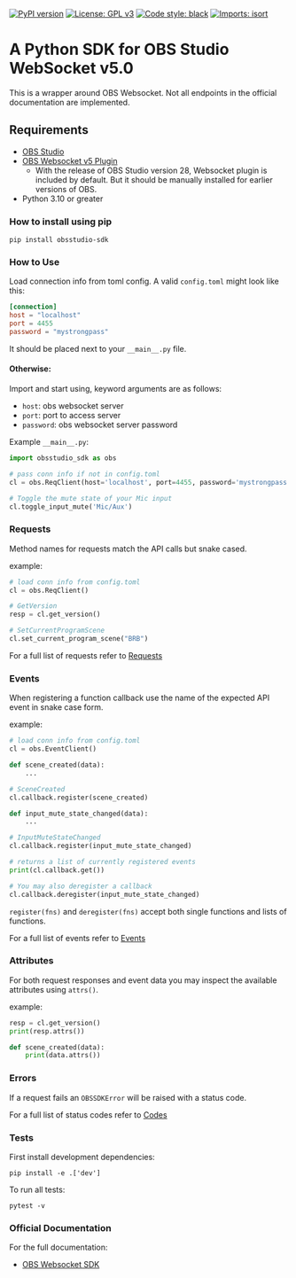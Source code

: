 [![PyPI version](https://badge.fury.io/py/obsstudio-sdk.svg)](https://badge.fury.io/py/obsstudio-sdk)
[![License: GPL v3](https://img.shields.io/badge/License-GPLv3-blue.svg)](https://github.com/aatikturk/obsstudio_sdk/blob/main/LICENSE)
[![Code style: black](https://img.shields.io/badge/code%20style-black-000000.svg)](https://github.com/psf/black)
[![Imports: isort](https://img.shields.io/badge/%20imports-isort-%231674b1?style=flat&labelColor=ef8336)](https://pycqa.github.io/isort/)

# A Python SDK for OBS Studio WebSocket v5.0

This is a wrapper around OBS Websocket.
Not all endpoints in the official documentation are implemented.

## Requirements

-   [OBS Studio](https://obsproject.com/)
-   [OBS Websocket v5 Plugin](https://github.com/obsproject/obs-websocket/releases/tag/5.0.0)
    -   With the release of OBS Studio version 28,  Websocket plugin is included by default. But it should be manually installed for earlier versions of OBS.
-   Python 3.10 or greater

### How to install using pip

```
pip install obsstudio-sdk
```

### How to Use

Load connection info from toml config. A valid `config.toml` might look like this:

```toml
[connection]
host = "localhost"
port = 4455
password = "mystrongpass"
```

It should be placed next to your `__main__.py` file.

#### Otherwise:

Import and start using, keyword arguments are as follows:

-   `host`: obs websocket server
-   `port`: port to access server
-   `password`: obs websocket server password

Example `__main__.py`:

```python
import obsstudio_sdk as obs

# pass conn info if not in config.toml
cl = obs.ReqClient(host='localhost', port=4455, password='mystrongpass')

# Toggle the mute state of your Mic input
cl.toggle_input_mute('Mic/Aux')
```

### Requests

Method names for requests match the API calls but snake cased.

example:

```python
# load conn info from config.toml
cl = obs.ReqClient()

# GetVersion
resp = cl.get_version()

# SetCurrentProgramScene
cl.set_current_program_scene("BRB")
```

For a full list of requests refer to [Requests](https://github.com/obsproject/obs-websocket/blob/master/docs/generated/protocol.md#requests)

### Events

When registering a function callback use the name of the expected API event in snake case form.

example:

```python
# load conn info from config.toml
cl = obs.EventClient()

def scene_created(data):
    ...

# SceneCreated
cl.callback.register(scene_created)

def input_mute_state_changed(data):
    ...

# InputMuteStateChanged
cl.callback.register(input_mute_state_changed)

# returns a list of currently registered events
print(cl.callback.get())

# You may also deregister a callback
cl.callback.deregister(input_mute_state_changed)
```

`register(fns)` and `deregister(fns)` accept both single functions and lists of functions.

For a full list of events refer to [Events](https://github.com/obsproject/obs-websocket/blob/master/docs/generated/protocol.md#events)

### Attributes

For both request responses and event data you may inspect the available attributes using `attrs()`.

example:

```python
resp = cl.get_version()
print(resp.attrs())

def scene_created(data):
    print(data.attrs())
```

### Errors

If a request fails an `OBSSDKError` will be raised with a status code.

For a full list of status codes refer to [Codes](https://github.com/obsproject/obs-websocket/blob/master/docs/generated/protocol.md#requeststatus)

### Tests

First install development dependencies:

`pip install -e .['dev']`

To run all tests:

```
pytest -v
```

### Official Documentation

For the full documentation:

-   [OBS Websocket SDK](https://github.com/obsproject/obs-websocket/blob/master/docs/generated/protocol.md#obs-websocket-501-protocol)
